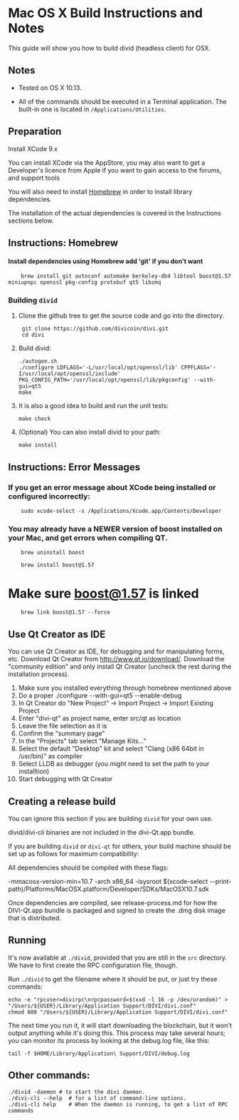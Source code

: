 Mac OS X Build Instructions and Notes
====================================
This guide will show you how to build divid (headless client) for OSX.

Notes
-----

* Tested on OS X 10.13.

* All of the commands should be executed in a Terminal application. The
built-in one is located in `/Applications/Utilities`.

Preparation
-----------

Install XCode 9.x

You can install XCode via the AppStore, you may also want to get a Developer's 
licence from Apple if you want to gain access to the forums, and support tools

You will also need to install [Homebrew](http://brew.sh) in order to install library
dependencies.

The installation of the actual dependencies is covered in the Instructions
sections below.

Instructions: Homebrew
----------------------

#### Install dependencies using Homebrew add 'git' if you don't want 

        brew install git autoconf automake berkeley-db4 libtool boost@1.57 miniupnpc openssl pkg-config protobuf qt5 libzmq

### Building `divid`

1. Clone the github tree to get the source code and go into the directory.

        git clone https://github.com/divicoin/divi.git
        cd divi

2.  Build divid:

        ./autogen.sh
        ./configure LDFLAGS='-L/usr/local/opt/openssl/lib' CPPFLAGS='-I/usr/local/opt/openssl/include' PKG_CONFIG_PATH='/usr/local/opt/openssl/lib/pkgconfig' --with-gui=qt5
        make

3.  It is also a good idea to build and run the unit tests:

        make check

4.  (Optional) You can also install divid to your path:

        make install


Instructions: Error Messages
----------------------------
### If you get an error message about XCode being installed or configured incorrectly:

		sudo xcode-select -s /Applications/Xcode.app/Contents/Developer
		
### You may already have a NEWER version of boost installed on your Mac, and get errors when compiling QT.
		
		brew uninstall boost
		
		brew install boost@1.57
		
#	Make sure boost@1.57 is linked
		
		brew link boost@1.57 --force



Use Qt Creator as IDE
------------------------
You can use Qt Creator as IDE, for debugging and for manipulating forms, etc.
Download Qt Creator from http://www.qt.io/download/. Download the "community edition" and only install Qt Creator (uncheck the rest during the installation process).

1. Make sure you installed everything through homebrew mentioned above
2. Do a proper ./configure --with-gui=qt5 --enable-debug
3. In Qt Creator do "New Project" -> Import Project -> Import Existing Project
4. Enter "divi-qt" as project name, enter src/qt as location
5. Leave the file selection as it is
6. Confirm the "summary page"
7. In the "Projects" tab select "Manage Kits..."
8. Select the default "Desktop" kit and select "Clang (x86 64bit in /usr/bin)" as compiler
9. Select LLDB as debugger (you might need to set the path to your installtion)
10. Start debugging with Qt Creator

Creating a release build
------------------------
You can ignore this section if you are building `divid` for your own use.

divid/divi-cli binaries are not included in the divi-Qt.app bundle.

If you are building `divid` or `divi-qt` for others, your build machine should be set up
as follows for maximum compatibility:

All dependencies should be compiled with these flags:

 -mmacosx-version-min=10.7
 -arch x86_64
 -isysroot $(xcode-select --print-path)/Platforms/MacOSX.platform/Developer/SDKs/MacOSX10.7.sdk

Once dependencies are compiled, see release-process.md for how the DIVI-Qt.app
bundle is packaged and signed to create the .dmg disk image that is distributed.

Running
-------

It's now available at `./divid`, provided that you are still in the `src`
directory. We have to first create the RPC configuration file, though.

Run `./divid` to get the filename where it should be put, or just try these
commands:

    echo -e "rpcuser=divirpc\nrpcpassword=$(xxd -l 16 -p /dev/urandom)" > "/Users/${USER}/Library/Application Support/DIVI/divi.conf"
    chmod 600 "/Users/${USER}/Library/Application Support/DIVI/divi.conf"

The next time you run it, it will start downloading the blockchain, but it won't
output anything while it's doing this. This process may take several hours;
you can monitor its process by looking at the debug.log file, like this:

    tail -f $HOME/Library/Application\ Support/DIVI/debug.log

Other commands:
-------

    ./divid -daemon # to start the divi daemon.
    ./divi-cli --help  # for a list of command-line options.
    ./divi-cli help    # When the daemon is running, to get a list of RPC commands
